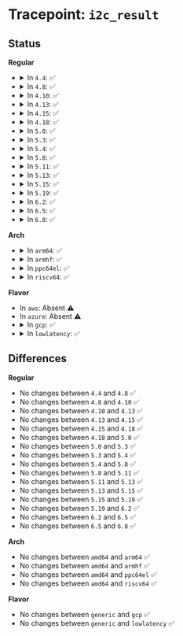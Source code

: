 # Tracepoint: <code>i2c_result</code>

## Status
<b>Regular</b>
<ul>
<li>
<details>
<summary>In <code>4.4</code>: ✅</summary>

Event:

```c
struct trace_event_raw_i2c_result {
    struct trace_entry ent;
    int adapter_nr;
    __u16 nr_msgs;
    __s16 ret;
    char __data[0];
};
```
Function:

```c
void trace_event_raw_event_i2c_result(void *__data, const struct i2c_adapter *adap, int num, int ret);
```
</details>
</li>
<li>
<details>
<summary>In <code>4.8</code>: ✅</summary>

Event:

```c
struct trace_event_raw_i2c_result {
    struct trace_entry ent;
    int adapter_nr;
    __u16 nr_msgs;
    __s16 ret;
    char __data[0];
};
```
Function:

```c
void trace_event_raw_event_i2c_result(void *__data, const struct i2c_adapter *adap, int num, int ret);
```
</details>
</li>
<li>
<details>
<summary>In <code>4.10</code>: ✅</summary>

Event:

```c
struct trace_event_raw_i2c_result {
    struct trace_entry ent;
    int adapter_nr;
    __u16 nr_msgs;
    __s16 ret;
    char __data[0];
};
```
Function:

```c
void trace_event_raw_event_i2c_result(void *__data, const struct i2c_adapter *adap, int num, int ret);
```
</details>
</li>
<li>
<details>
<summary>In <code>4.13</code>: ✅</summary>

Event:

```c
struct trace_event_raw_i2c_result {
    struct trace_entry ent;
    int adapter_nr;
    __u16 nr_msgs;
    __s16 ret;
    char __data[0];
};
```
Function:

```c
void trace_event_raw_event_i2c_result(void *__data, const struct i2c_adapter *adap, int num, int ret);
```
</details>
</li>
<li>
<details>
<summary>In <code>4.15</code>: ✅</summary>

Event:

```c
struct trace_event_raw_i2c_result {
    struct trace_entry ent;
    int adapter_nr;
    __u16 nr_msgs;
    __s16 ret;
    char __data[0];
};
```
Function:

```c
void trace_event_raw_event_i2c_result(void *__data, const struct i2c_adapter *adap, int num, int ret);
```
</details>
</li>
<li>
<details>
<summary>In <code>4.18</code>: ✅</summary>

Event:

```c
struct trace_event_raw_i2c_result {
    struct trace_entry ent;
    int adapter_nr;
    __u16 nr_msgs;
    __s16 ret;
    char __data[0];
};
```
Function:

```c
void trace_event_raw_event_i2c_result(void *__data, const struct i2c_adapter *adap, int num, int ret);
```
</details>
</li>
<li>
<details>
<summary>In <code>5.0</code>: ✅</summary>

Event:

```c
struct trace_event_raw_i2c_result {
    struct trace_entry ent;
    int adapter_nr;
    __u16 nr_msgs;
    __s16 ret;
    char __data[0];
};
```
Function:

```c
void trace_event_raw_event_i2c_result(void *__data, const struct i2c_adapter *adap, int num, int ret);
```
</details>
</li>
<li>
<details>
<summary>In <code>5.3</code>: ✅</summary>

Event:

```c
struct trace_event_raw_i2c_result {
    struct trace_entry ent;
    int adapter_nr;
    __u16 nr_msgs;
    __s16 ret;
    char __data[0];
};
```
Function:

```c
void trace_event_raw_event_i2c_result(void *__data, const struct i2c_adapter *adap, int num, int ret);
```
</details>
</li>
<li>
<details>
<summary>In <code>5.4</code>: ✅</summary>

Event:

```c
struct trace_event_raw_i2c_result {
    struct trace_entry ent;
    int adapter_nr;
    __u16 nr_msgs;
    __s16 ret;
    char __data[0];
};
```
Function:

```c
void trace_event_raw_event_i2c_result(void *__data, const struct i2c_adapter *adap, int num, int ret);
```
</details>
</li>
<li>
<details>
<summary>In <code>5.8</code>: ✅</summary>

Event:

```c
struct trace_event_raw_i2c_result {
    struct trace_entry ent;
    int adapter_nr;
    __u16 nr_msgs;
    __s16 ret;
    char __data[0];
};
```
Function:

```c
void trace_event_raw_event_i2c_result(void *__data, const struct i2c_adapter *adap, int num, int ret);
```
</details>
</li>
<li>
<details>
<summary>In <code>5.11</code>: ✅</summary>

Event:

```c
struct trace_event_raw_i2c_result {
    struct trace_entry ent;
    int adapter_nr;
    __u16 nr_msgs;
    __s16 ret;
    char __data[0];
};
```
Function:

```c
void trace_event_raw_event_i2c_result(void *__data, const struct i2c_adapter *adap, int num, int ret);
```
</details>
</li>
<li>
<details>
<summary>In <code>5.13</code>: ✅</summary>

Event:

```c
struct trace_event_raw_i2c_result {
    struct trace_entry ent;
    int adapter_nr;
    __u16 nr_msgs;
    __s16 ret;
    char __data[0];
};
```
Function:

```c
void trace_event_raw_event_i2c_result(void *__data, const struct i2c_adapter *adap, int num, int ret);
```
</details>
</li>
<li>
<details>
<summary>In <code>5.15</code>: ✅</summary>

Event:

```c
struct trace_event_raw_i2c_result {
    struct trace_entry ent;
    int adapter_nr;
    __u16 nr_msgs;
    __s16 ret;
    char __data[0];
};
```
Function:

```c
void trace_event_raw_event_i2c_result(void *__data, const struct i2c_adapter *adap, int num, int ret);
```
</details>
</li>
<li>
<details>
<summary>In <code>5.19</code>: ✅</summary>

Event:

```c
struct trace_event_raw_i2c_result {
    struct trace_entry ent;
    int adapter_nr;
    __u16 nr_msgs;
    __s16 ret;
    char __data[0];
};
```
Function:

```c
void trace_event_raw_event_i2c_result(void *__data, const struct i2c_adapter *adap, int num, int ret);
```
</details>
</li>
<li>
<details>
<summary>In <code>6.2</code>: ✅</summary>

Event:

```c
struct trace_event_raw_i2c_result {
    struct trace_entry ent;
    int adapter_nr;
    __u16 nr_msgs;
    __s16 ret;
    char __data[0];
};
```
Function:

```c
void trace_event_raw_event_i2c_result(void *__data, const struct i2c_adapter *adap, int num, int ret);
```
</details>
</li>
<li>
<details>
<summary>In <code>6.5</code>: ✅</summary>

Event:

```c
struct trace_event_raw_i2c_result {
    struct trace_entry ent;
    int adapter_nr;
    __u16 nr_msgs;
    __s16 ret;
    char __data[0];
};
```
Function:

```c
void trace_event_raw_event_i2c_result(void *__data, const struct i2c_adapter *adap, int num, int ret);
```
</details>
</li>
<li>
<details>
<summary>In <code>6.8</code>: ✅</summary>

Event:

```c
struct trace_event_raw_i2c_result {
    struct trace_entry ent;
    int adapter_nr;
    __u16 nr_msgs;
    __s16 ret;
    char __data[0];
};
```
Function:

```c
void trace_event_raw_event_i2c_result(void *__data, const struct i2c_adapter *adap, int num, int ret);
```
</details>
</li>
</ul>
<b>Arch</b>
<ul>
<li>
<details>
<summary>In <code>arm64</code>: ✅</summary>

Event:

```c
struct trace_event_raw_i2c_result {
    struct trace_entry ent;
    int adapter_nr;
    __u16 nr_msgs;
    __s16 ret;
    char __data[0];
};
```
Function:

```c
void trace_event_raw_event_i2c_result(void *__data, const struct i2c_adapter *adap, int num, int ret);
```
</details>
</li>
<li>
<details>
<summary>In <code>armhf</code>: ✅</summary>

Event:

```c
struct trace_event_raw_i2c_result {
    struct trace_entry ent;
    int adapter_nr;
    __u16 nr_msgs;
    __s16 ret;
    char __data[0];
};
```
Function:

```c
void trace_event_raw_event_i2c_result(void *__data, const struct i2c_adapter *adap, int num, int ret);
```
</details>
</li>
<li>
<details>
<summary>In <code>ppc64el</code>: ✅</summary>

Event:

```c
struct trace_event_raw_i2c_result {
    struct trace_entry ent;
    int adapter_nr;
    __u16 nr_msgs;
    __s16 ret;
    char __data[0];
};
```
Function:

```c
void trace_event_raw_event_i2c_result(void *__data, const struct i2c_adapter *adap, int num, int ret);
```
</details>
</li>
<li>
<details>
<summary>In <code>riscv64</code>: ✅</summary>

Event:

```c
struct trace_event_raw_i2c_result {
    struct trace_entry ent;
    int adapter_nr;
    __u16 nr_msgs;
    __s16 ret;
    char __data[0];
};
```
Function:

```c
void trace_event_raw_event_i2c_result(void *__data, const struct i2c_adapter *adap, int num, int ret);
```
</details>
</li>
</ul>
<b>Flavor</b>
<ul>
<li>
In <code>aws</code>: Absent ⚠️
</li>
<li>
In <code>azure</code>: Absent ⚠️
</li>
<li>
<details>
<summary>In <code>gcp</code>: ✅</summary>

Event:

```c
struct trace_event_raw_i2c_result {
    struct trace_entry ent;
    int adapter_nr;
    __u16 nr_msgs;
    __s16 ret;
    char __data[0];
};
```
Function:

```c
void trace_event_raw_event_i2c_result(void *__data, const struct i2c_adapter *adap, int num, int ret);
```
</details>
</li>
<li>
<details>
<summary>In <code>lowlatency</code>: ✅</summary>

Event:

```c
struct trace_event_raw_i2c_result {
    struct trace_entry ent;
    int adapter_nr;
    __u16 nr_msgs;
    __s16 ret;
    char __data[0];
};
```
Function:

```c
void trace_event_raw_event_i2c_result(void *__data, const struct i2c_adapter *adap, int num, int ret);
```
</details>
</li>
</ul>

## Differences
<b>Regular</b>
<ul>
<li>
No changes between <code>4.4</code> and <code>4.8</code> ✅
</li>
<li>
No changes between <code>4.8</code> and <code>4.10</code> ✅
</li>
<li>
No changes between <code>4.10</code> and <code>4.13</code> ✅
</li>
<li>
No changes between <code>4.13</code> and <code>4.15</code> ✅
</li>
<li>
No changes between <code>4.15</code> and <code>4.18</code> ✅
</li>
<li>
No changes between <code>4.18</code> and <code>5.0</code> ✅
</li>
<li>
No changes between <code>5.0</code> and <code>5.3</code> ✅
</li>
<li>
No changes between <code>5.3</code> and <code>5.4</code> ✅
</li>
<li>
No changes between <code>5.4</code> and <code>5.8</code> ✅
</li>
<li>
No changes between <code>5.8</code> and <code>5.11</code> ✅
</li>
<li>
No changes between <code>5.11</code> and <code>5.13</code> ✅
</li>
<li>
No changes between <code>5.13</code> and <code>5.15</code> ✅
</li>
<li>
No changes between <code>5.15</code> and <code>5.19</code> ✅
</li>
<li>
No changes between <code>5.19</code> and <code>6.2</code> ✅
</li>
<li>
No changes between <code>6.2</code> and <code>6.5</code> ✅
</li>
<li>
No changes between <code>6.5</code> and <code>6.8</code> ✅
</li>
</ul>
<b>Arch</b>
<ul>
<li>
No changes between <code>amd64</code> and <code>arm64</code> ✅
</li>
<li>
No changes between <code>amd64</code> and <code>armhf</code> ✅
</li>
<li>
No changes between <code>amd64</code> and <code>ppc64el</code> ✅
</li>
<li>
No changes between <code>amd64</code> and <code>riscv64</code> ✅
</li>
</ul>
<b>Flavor</b>
<ul>
<li>
No changes between <code>generic</code> and <code>gcp</code> ✅
</li>
<li>
No changes between <code>generic</code> and <code>lowlatency</code> ✅
</li>
</ul>
